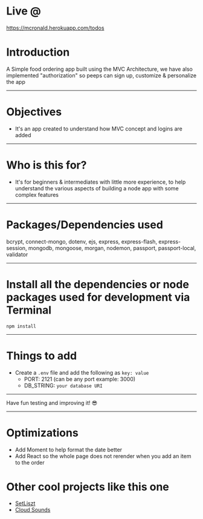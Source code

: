 # Live @

https://mcronald.herokuapp.com/todos 

# Introduction

A Simple food ordering app built using the MVC Architecture, we have also implemented "authorization" so peeps can sign up, customize & personalize the app 

---

# Objectives

- It's an app created to understand how MVC concept and logins are added

---

# Who is this for? 

- It's for beginners & intermediates with little more experience, to help understand the various aspects of building a node app with some complex features

---

# Packages/Dependencies used 

bcrypt, connect-mongo, dotenv, ejs, express, express-flash, express-session, mongodb, mongoose, morgan, nodemon, passport, passport-local, validator

---

# Install all the dependencies or node packages used for development via Terminal

`npm install` 

---

# Things to add

- Create a `.env` file and add the following as `key: value` 
  - PORT: 2121 (can be any port example: 3000) 
  - DB_STRING: `your database URI` 
 ---
 
 Have fun testing and improving it! 😎

---

# Optimizations
  - Add Moment to help format the date better
  - Add React so the whole page does not rerender when you add an item to the order
  
# Other cool projects like this one
  - [SetLiszt](https://github.com/iPlayDrumsOnMyGuitar/Setliszt)
  - [Cloud Sounds](https://cloudsounds.cyclic.app/)
  
